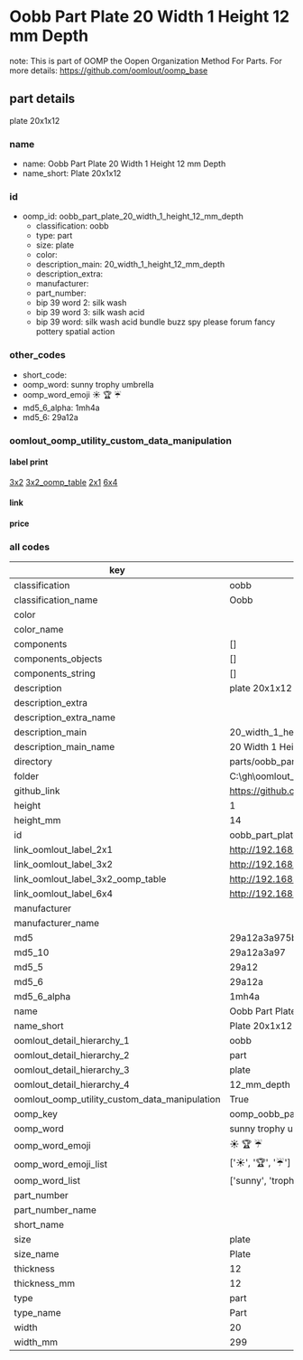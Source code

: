 # Oobb Part Plate 20 Width 1 Height 12 mm Depth  

note: This is part of OOMP the Oopen Organization Method For Parts. For more details: https://github.com/oomlout/oomp_base

##  part details
  



plate 20x1x12



### name
* name: Oobb Part Plate 20 Width 1 Height 12 mm Depth
* name_short: Plate 20x1x12 
### id
* oomp_id: oobb_part_plate_20_width_1_height_12_mm_depth
  * classification: oobb
  * type: part
  * size: plate
  * color: 
  * description_main: 20_width_1_height_12_mm_depth
  * description_extra: 
  * manufacturer: 
  * part_number: 
  * bip 39 word 2: silk wash
  * bip 39 word 3: silk wash acid
  * bip 39 word: silk wash acid bundle buzz spy please forum fancy pottery spatial action

### other_codes
* short_code: 
* oomp_word: sunny trophy umbrella
* oomp_word_emoji :sunny: :trophy: :umbrella:
* md5_6_alpha: 1mh4a
* md5_6: 29a12a






### oomlout_oomp_utility_custom_data_manipulation
#### label print
[3x2](http://192.168.1.245:1112/?label=oomp%201mh4a)
[3x2_oomp_table](http://192.168.1.108:1112/?label=oomp%201mh4a)
[2x1](http://192.168.1.242:1112/?label=oomp%201mh4a)
[6x4](http://192.168.1.55:1112/?label=oomp%201mh4a)    

#### link

                              

#### price







### all codes 
| key | value |  
| --- | --- |  
| classification | oobb |  
| classification_name | Oobb |  
| color |  |  
| color_name |  |  
| components | [] |  
| components_objects | [] |  
| components_string | [] |  
| description | plate 20x1x12 |  
| description_extra |  |  
| description_extra_name |  |  
| description_main | 20_width_1_height_12_mm_depth |  
| description_main_name | 20 Width 1 Height 12 mm Depth |  
| directory | parts/oobb_part_plate_20_width_1_height_12_mm_depth |  
| folder | C:\gh\oomlout_oobb_version_4_generated_parts\things\oobb_part_plate_20_width_1_height_12_mm_depth |  
| github_link | https://github.com/oomlout/oomlout_oomp_part_src/tree/main/parts/oobb_part_plate_20_width_1_height_12_mm_depth |  
| height | 1 |  
| height_mm | 14 |  
| id | oobb_part_plate_20_width_1_height_12_mm_depth |  
| link_oomlout_label_2x1 | http://192.168.1.242:1112/?label=oomp%201mh4a |  
| link_oomlout_label_3x2 | http://192.168.1.245:1112/?label=oomp%201mh4a |  
| link_oomlout_label_3x2_oomp_table | http://192.168.1.108:1112/?label=oomp%201mh4a |  
| link_oomlout_label_6x4 | http://192.168.1.55:1112/?label=oomp%201mh4a |  
| manufacturer |  |  
| manufacturer_name |  |  
| md5 | 29a12a3a975bb4cf4d0fc1e403fdde44 |  
| md5_10 | 29a12a3a97 |  
| md5_5 | 29a12 |  
| md5_6 | 29a12a |  
| md5_6_alpha | 1mh4a |  
| name | Oobb Part Plate 20 Width 1 Height 12 mm Depth |  
| name_short | Plate 20x1x12  |  
| oomlout_detail_hierarchy_1 | oobb |  
| oomlout_detail_hierarchy_2 | part |  
| oomlout_detail_hierarchy_3 | plate |  
| oomlout_detail_hierarchy_4 | 12_mm_depth |  
| oomlout_oomp_utility_custom_data_manipulation | True |  
| oomp_key | oomp_oobb_part_plate_20_width_1_height_12_mm_depth |  
| oomp_word | sunny trophy umbrella |  
| oomp_word_emoji | :sunny: :trophy: :umbrella: |  
| oomp_word_emoji_list | [':sunny:', ':trophy:', ':umbrella:'] |  
| oomp_word_list | ['sunny', 'trophy', 'umbrella'] |  
| part_number |  |  
| part_number_name |  |  
| short_name |  |  
| size | plate |  
| size_name | Plate |  
| thickness | 12 |  
| thickness_mm | 12 |  
| type | part |  
| type_name | Part |  
| width | 20 |  
| width_mm | 299 |  
